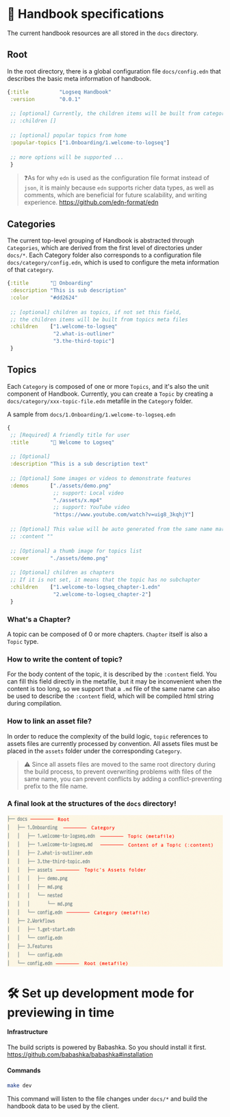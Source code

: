# 📖 Handbook specifications

The current handbook resources are all stored in the `docs` directory.

## Root

In the root directory, there is a global configuration file `docs/config.edn` that describes the basic meta information
of handbook.

```clojure
{:title          "Logseq Handbook"
 :version        "0.0.1"

 ;; [optional] Currently, the children items will be built from categories folders
 ;; :children []

 ;; [optional] popular topics from home
 :popular-topics ["1.Onboarding/1.welcome-to-logseq"]

 ;; more options will be supported ...
 }
```

> ❓As for why `edn` is used as the configuration file format instead of `json`,
> it is mainly because `edn` supports richer data types, as well as comments,
> which are beneficial for future scalability, and writing experience.
> https://github.com/edn-format/edn

## Categories

The current top-level grouping of Handbook is abstracted through `Categories`,
which are derived from the first level of directories under `docs/*`.
Each Category folder also corresponds to a configuration file `docs/category/config.edn`,
which is used to configure the meta information of that `category`.

```clojure
{:title       "🔆 Onboarding"
 :description "This is sub description"
 :color       "#dd2624"

 ;; [optional] children as topics, if not set this field,
 ;; the children items will be built from topics meta files
 :children    ["1.welcome-to-logseq"
               "2.what-is-outliner"
               "3.the-third-topic"]
 }
```

## Topics

Each `Category` is composed of one or more `Topics`,
and it's also the unit component of Handbook. Currently, you can create a `Topic`
by creating a `docs/category/xxx-topic-file.edn` metafile in the `Category` folder.

A sample from `docs/1.Onboarding/1.welcome-to-logseq.edn`

```clojure
{
 ;; [Required] A friendly title for user
 :title       "🙌 Welcome to Logseq"

 ;; [Optional]
 :description "This is a sub description text"

 ;; [Optional] Some images or videos to demonstrate features
 :demos       ["./assets/demo.png"
               ;; support: Local video
               "./assets/x.mp4"
               ;; support: YouTube video
               "https://www.youtube.com/watch?v=uig8_3kqhjY"]

 ;; [Optional] This value will be auto generated from the same name markdown file. `1.welcome-to-logseq.md`
 ;; :content ""

 ;; [Optional] a thumb image for topics list
 :cover       "./assets/demo.png"

 ;; [Optional] children as chapters
 ;; If it is not set, it means that the topic has no subchapter
 :children    ["1.welcome-to-logseq_chapter-1.edn"
               "2.welcome-to-logseq_chapter-2"]
 }
```

### What's a **Chapter**?

A topic can be composed of 0 or more chapters. `Chapter` itself is also a `Topic` type.

### How to write the content of topic?

For the body content of the topic, it is described by the `:content` field.
You can fill this field directly in the metafile, but it may be inconvenient
when the content is too long, so we support that a `.md` file of the same name can also
be used to describe the `:content` field, which will be compiled html string during compilation.

### How to link an asset file?

In order to reduce the complexity of the build logic,
`topic` references to assets files are currently processed by convention.
All assets files must be placed in the `assets` folder under the corresponding `Category`.

> ⚠️ Since all assets files are moved to the same root directory during the build process,
> to prevent overwriting problems with files of the same name,
> you can prevent conflicts by adding a conflict-preventing prefix to the file name.

### A final look at the structures of the `docs` directory!

![docs](./images/docs-structures.png)

# 🛠 Set up development mode for previewing in time

#### Infrastructure

The build scripts is powered by Babashka. So you should install it first.
https://github.com/babashka/babashka#installation

#### Commands

```bash
make dev
```

This command will listen to the file changes under `docs/*`
and build the handbook data to be used by the client.